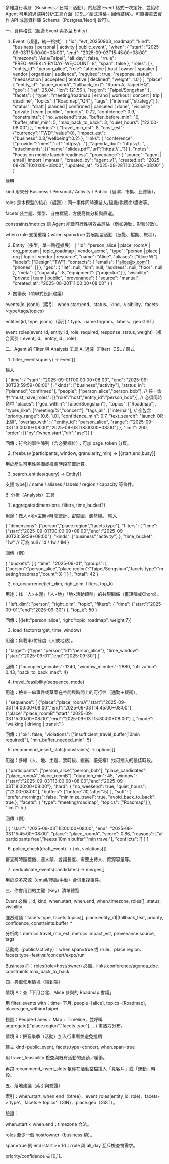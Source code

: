 多維度行事曆（Business／日常／活動）」的超邊 Event 格式一次定好，並給你Agent 可用的過濾與分析工具介面（DSL／函式規格＋回傳結構）。可直接拿去實作 API 或當資料庫 Schema（Postgres/Neo4j 皆可）。

一、資料格式（超邊 Event 與多型 Entity）
1) Event（超邊，統一格式）
{
  "id": "evt_20250903_roadmap",
  "kind": "business | personal | activity | public_event",
  "when": {
    "start": "2025-09-03T15:00:00+08:00",
    "end": "2025-09-03T15:45:00+08:00",
    "timezone": "Asia/Taipei",
    "all_day": false,
    "rrule": "FREQ=WEEKLY;BYDAY=WE;COUNT=8",
    "span": false
  },
  "roles": [
    {
      "entity_id": "person_alice",
      "role": "attendee | host | owner | speaker | vendor | organizer | audience",
      "required": true,
      "response_status": "needsAction | accepted | tentative | declined",
      "weight": 1.0
    }
  ],
  "place": {
    "entity_id": "place_roomA",
    "fallback_text": "Room A, Taipei HQ",
    "geo": { "lat": 25.04, "lon": 121.56 },
    "region": "Taipei/Songshan"
  },
  "facets": {
    "type": "meeting/roadmap | errand | workout | concert | trip | deadline",
    "topics": ["Roadmap","Q4"],
    "tags": ["internal","strategy"]
  },
  "status": "draft | planned | confirmed | canceled | done",
  "visibility": "private | team | public",
  "priority": 0.72,
  "confidence": 0.9,
  "constraints": {
    "no_weekend": true,
    "buffer_before_min": 10,
    "buffer_after_min": 5,
    "max_back_to_back": 3,
    "quiet_hours": ["22:00-08:00"]
  },
  "metrics": {
    "travel_min_est": 8,
    "cost_est": {"currency":"TWD","value":0},
    "impact_est": {"business":0.8,"wellbeing":0.2}
  },
  "links": {
    "conference": {"provider":"meet","url":"https://..."},
    "agenda_doc": "https://...",
    "attachments": [{"name":"slides.pdf","url":"https://..."}]
  },
  "notes": "Focus on mobile launch readiness",
  "provenance": {
    "source": "agent | email | import | manual",
    "created_by": "agent_v1",
    "created_at": "2025-08-28T10:01:00+08:00",
    "updated_at": "2025-08-28T10:05:00+08:00"
  }
}


說明

kind 用來分 Business / Personal / Activity / Public（展演、市集、比賽等）。

roles 是本模型的核心（超邊）：同一事件同時連結人/組織/供應商/講者等。

facets 裝主題、類型、自由標籤，方便高維分析與篩選。

constraints/metrics 讓 Agent 能做可行性與效益評估（例如通勤、影響分數）。

when.rrule 支援重複；when.span=true 對展期型活動（展覽、檔期、旅程）。

2) Entity（多型，單一路徑擴展）
{
  "id": "person_alice | place_roomA | org_pmteam | topic_roadmap | vendor_acme",
  "type": "person | place | org | topic | vendor | resource",
  "name": "Alice",
  "aliases": ["Alice W."],
  "labels": ["Design","TW"],
  "contacts": { "emails": ["alice@x.com"], "phones": [] },
  "geo": { "lat": null, "lon": null, "address": null, "floor": null },
  "meta": { "capacity": 8, "equipment": ["projector"] },
  "visibility": "private | team | public",
  "provenance": { "source": "manual", "created_at": "2025-08-20T11:00:00+08:00" }
}

3) 關聯表（關聯式設計建議）

events(id, jsonb)（索引：when.start/end、status、kind、visibility、facets->type/tags/topics）

entities(id, type, jsonb)（索引：type、name trigram、labels、geo GiST）

event_roles(event_id, entity_id, role, required, response_status, weight)（複合索引：event_id、entity_id、role）

二、Agent 的 Filter 與 Analysis 工具
A. 過濾（Filter）DSL / 函式
1) filter_events(query) -> Event[]

輸入

{
  "time": { "start": "2025-09-01T00:00:00+08:00", "end": "2025-09-30T23:59:59+08:00" },
  "kinds": ["business","activity"],
  "status_in": ["planned","confirmed"],
  "people": ["person_alice","person_bob"],               // 任一命中
  "must_have_roles": [{"role":"host","entity_id":"person_bob"}], // 必須同時命中
  "places": {"geo_within":"Taipei/Songshan"},
  "topics": ["Roadmap"],
  "types_like": ["meeting/%","concert"],
  "tags_all": ["internal"],                               // 全包含
  "priority_range": [0.6, 1.0],
  "confidence_min": 0.7,
  "text_search": "launch OR 上線",
  "overlap_with": { "entity_id": "person_alice", "range": ["2025-09-03T13:00:00+08:00","2025-09-03T18:00:00+08:00"] },
  "limit": 200,
  "order": [{"by":"when.start","dir":"asc"}]
}


回傳：符合的事件陣列（含必要欄位）；可加 page_token 分頁。

2) freebusy(participants, window, granularity_min) -> [{start,end,busy}]

用於產生可用性熱圖或推薦時段前置計算。

3) search_entities(query) -> Entity[]

支援 type[] / name / aliases / labels / region / capacity 等條件。

B. 分析（Analysis）工具
1) aggregate(dimensions, filters, time_bucket?)

用途：做人×地×主題×時間統計、密度圖、趨勢線。
輸入

{
  "dimensions": ["person","place.region","facets.type"], 
  "filters": {
    "time": {"start":"2025-09-01T00:00:00+08:00","end":"2025-09-30T23:59:59+08:00"},
    "kinds": ["business","activity"]
  },
  "time_bucket": "1w"   // 可為 null / 1d / 1w / 1M
}


回傳（例）

{
  "buckets": [
    {
      "time": "2025-09-01",
      "groups": [
        {"person":"person_alice","place.region":"Taipei/Songshan","facets.type":"meeting/roadmap","count":3}
      ]
    }
  ],
  "total": 42
}

2) co_occurrence(left_dim, right_dim, filters, top_k)

用途：找「人×主題」「人×地」「地×活動類型」的共現關係（畫矩陣或Chord）。

{
  "left_dim": "person",
  "right_dim": "topic",
  "filters": { "time": {"start":"2025-09-01","end":"2025-09-30"} },
  "top_k": 50
}


回傳：[{left:"person_alice", right:"topic_roadmap", weight:7}]

3) load_factor(target, time_window)

用途：負載率/忙碌度（人或地點）。

{ "target": {"type":"person","id":"person_alice"}, "time_window":{"start":"2025-09-01","end":"2025-09-30"} }


回傳：{"occupied_minutes": 1240, "window_minutes": 2880, "utilization": 0.43, "back_to_back_max": 4}

4) travel_feasibility(sequence, mode)

用途：檢查一串事件或草案在空間與時間上的可行性（通勤＋緩衝）。

{
  "sequence": [
    {"place":"place_roomA","start":"2025-09-03T14:00:00+08:00","end":"2025-09-03T14:45:00+08:00"},
    {"place":"place_roomB","start":"2025-09-03T15:00:00+08:00","end":"2025-09-03T15:30:00+08:00"}
  ],
  "mode": "walking | driving | transit"
}


回傳：{"ok": false, "violations": ["insufficient_travel_buffer(10min required)"], "min_buffer_needed_min": 5}

5) recommend_insert_slots(constraints) -> options[]

用途：多維（人、地、主題、禁時段、緩衝、優先權）找可插入的最佳時段。

{
  "participants": ["person_alice","person_bob"],
  "place_candidates": ["place_roomA","place_roomB"],
  "duration_min": 45,
  "window": {"start":"2025-09-03T13:00:00+08:00","end":"2025-09-03T18:00:00+08:00"},
  "hard": { "no_weekend": true, "quiet_hours": ["22:00-08:00"], "buffers": {"before":10,"after":5} },
  "soft": { "prefer_mornings": false, "minimize_travel": true, "avoid_back_to_back": true },
  "facets": { "type": "meeting/roadmap", "topics": ["Roadmap"] },
  "limit": 5
}


回傳（例）

[
  {
    "start": "2025-09-03T15:00:00+08:00",
    "end": "2025-09-03T15:45:00+08:00",
    "place": "place_roomA",
    "score": 0.86,
    "reasons": ["all participants free","keeps 10min buffer","min travel"],
    "conflicts": []
  }
]

6) policy_check(draft_event) -> {ok, violations[]}

審查跨時區禮儀、週末禁、會議長度、需要主持人、資源容量等。

7) deduplicate_events(candidates) -> merges[]

用於從多來源（email/爬蟲/手動）合併重複事件。

三、你會用到的主鍵（Key）清單總覽

Event 必備：id, kind, when.start, when.end, when.timezone, roles[], status, visibility

強烈建議：facets.type, facets.topics[], place.entity_id||fallback_text, priority, confidence, constraints.buffer_*

分析向：metrics.travel_min_est, metrics.impact_est, provenance.source, tags

活動向（public/activity）：when.span=true 或 rrule、place.region、facets.type=festival/concert/expo/run

Business 向：roles(role=host/owner) 必備、links.conference/agenda_doc、constraints.max_back_to_back

四、典型使用情境（端到端）

情境 A：查「下月台北、Alice 參與的 Roadmap 會議」

用 filter_events with：time=下月, people=[alice], topics=[Roadmap], places.geo_within=Taipei

視圖：People-Lanes + Map + Timeline，並呼叫 aggregate(["place.region","facets.type"], …) 畫熱力分布。

情境 B：把音樂季（活動）加入行事曆並避免撞期

建立 kind=public_event, facets.type=concert, when.span=true

用 travel_feasibility 檢查與既有活動的通勤／緩衝。

再跑 recommend_insert_slots 幫你在活動空檔插入「見客戶」或「運動」時段。

五、落地建議（索引與驗證）

索引：when.start, when.end（btree）、event_roles(entity_id, role)、facets->'type'、facets->'topics'（GIN）、place.geo（GiST）。

驗證：

when.start < when.end；timezone 合法。

roles 至少一個 host/owner（business 類）。

span=true 則 end-start >= 1d；rrule 與 all_day 互斥檢查視需求。

priority/confidence ∈ [0,1]。